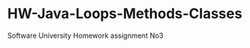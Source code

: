 HW-Java-Loops-Methods-Classes
=============================

Software University Homework assignment No3
